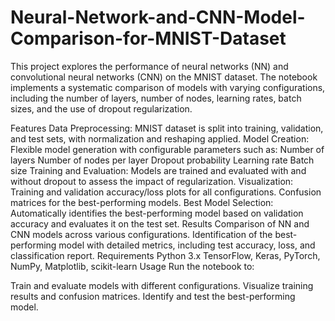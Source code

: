# Neural-Network-and-CNN-Model-Comparison-for-MNIST-Dataset
This project explores the performance of neural networks (NN) and convolutional neural networks (CNN) on the MNIST dataset. The notebook implements a systematic comparison of models with varying configurations, including the number of layers, number of nodes, learning rates, batch sizes, and the use of dropout regularization.

Features
Data Preprocessing: MNIST dataset is split into training, validation, and test sets, with normalization and reshaping applied.
Model Creation: Flexible model generation with configurable parameters such as:
Number of layers
Number of nodes per layer
Dropout probability
Learning rate
Batch size
Training and Evaluation: Models are trained and evaluated with and without dropout to assess the impact of regularization.
Visualization:
Training and validation accuracy/loss plots for all configurations.
Confusion matrices for the best-performing models.
Best Model Selection: Automatically identifies the best-performing model based on validation accuracy and evaluates it on the test set.
Results
Comparison of NN and CNN models across various configurations.
Identification of the best-performing model with detailed metrics, including test accuracy, loss, and classification report.
Requirements
Python 3.x
TensorFlow, Keras, PyTorch, NumPy, Matplotlib, scikit-learn
Usage
Run the notebook to:

Train and evaluate models with different configurations.
Visualize training results and confusion matrices.
Identify and test the best-performing model.
